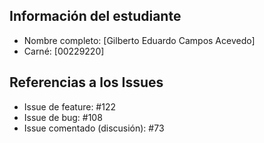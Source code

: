 ## Información del estudiante
- Nombre completo: [Gilberto Eduardo Campos Acevedo]
- Carné: [00229220]

## Referencias a los Issues
- Issue de feature: #122
- Issue de bug: #108
- Issue comentado (discusión): #73
